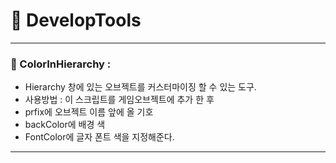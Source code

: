 # 🧰 DevelopTools
---

### 🎨 ColorInHierarchy :
 - Hierarchy 창에 있는 오브젝트를 커스터마이징 할 수 있는 도구.
 - 사용방법 : 이 스크립트를 게임오브젝트에 추가 한 후
 -  prfix에 오브젝트 이름 앞에 올 기호
 -  backColor에 배경 색
 -  FontColor에 글자 폰트 색을 지정해준다.
          
---
